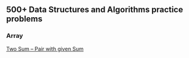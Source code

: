 ## 500+ Data Structures and Algorithms practice problems

### Array

[Two Sum – Pair with given Sum]("")
